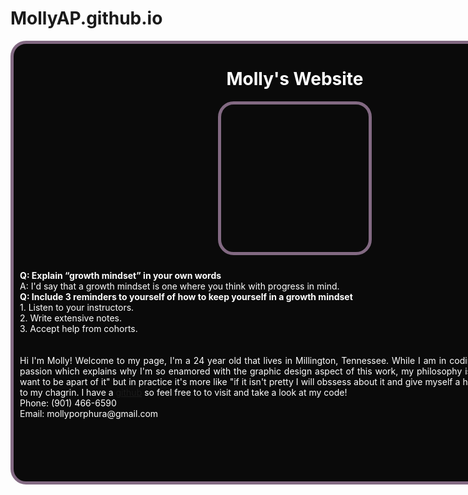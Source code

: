 # MollyAP.github.io
 <div style="position:absolute;top:0;bottom:0;left:0; background:url(https://i.imgur.com/SrJI4iL.png) fixed center;background-size:cover;width:100%;z-index:-1;" alt="DESCRIBE IMG"> </div>
<div style="width:900px;height:700px;background-color: #0A0A0A;border:5px solid #826982;border-radius: 25px;margin: auto;text-align: left;color: #FFFFFF"><h1 style="text-align: center">Molly's Website</h1><div style="width:236px;height:236px;border:5px solid #826982;border-radius: 25px;margin: auto; background:url(https://i.imgur.com/mk9A8ts.png);"></div><p style="padding: 10px"><strong>Q: Explain “growth mindset” in your own words</strong> <br> A: I'd say that a growth mindset is one where you think with progress in mind. <br> <strong>Q: Include 3 reminders to yourself of how to keep yourself in a growth mindset</strong> <br> 1. Listen to your instructors. <br> 2. Write extensive notes. <br> 3. Accept help from cohorts.</p><p style="text-align: justify;padding: 10px;">Hi I'm Molly! Welcome to my page, I'm a 24 year old that lives in Millington, Tennessee. While I am in coding classes art is my real passion which explains why I'm so enamored with the graphic design aspect of this work, my philosophy is "if it isn't pretty I don't want to be apart of it" but in practice it's more like "if it isn't pretty I will obssess about it and give myself a headache until it is" much to my chagrin. I have a <a href="https://github.com/MollyAP">github</a> so feel free to to visit and take a look at my code! <br> Phone: (901) 466-6590 <br> Email: mollyporphura@gmail.com</p></div>
